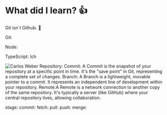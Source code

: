 # What did I learn? :+1:

Git isn´t Github. 🥑

Git: 

Node: 

TypeScript: Ich

![Carlos Weber](https://nypost.com/wp-content/uploads/sites/2/2019/08/patrick-crusius.jpg?resize=1024,682&quality=75&strip=all)
Repository:
Commit: A Commit is the snapshot of your repository at a specific point in time. It's the "save point" in Git, representing a complete set of changes.
Branch: A Branch is a lightweight, movable pointer to a commit. It represents an independent line of development within your repository.
Remote:A Remote is a network connection to another copy of the same repository. It's typically a server (like GitHub) where your central repository lives, allowing collaboration.

stage:
commit:
fetch:
pull:
push:
merge:
